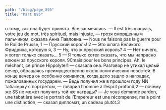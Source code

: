 ```yaml
---
path: "/blog/page_895"
title: "Part 895"
---
```


о тому, как она будет принята. Все засмеялись.
— Il est très mauvais, votre jeu de mot, très spirituel, mais injuste, — грозя сморщенным пальчиком, сказала Анна Павловна. — Nous ne faisons pas la guerre pour le Roi de Prusse, 1 — Прусский король!
2 — Это шпага Великого Фридриха, которую я,
3 — Ну, что ж прусский король?
4 — Нет ничего, я хотел только сказать...
5 — Я только хотел сказать, что мы напрасно воюем за прусского короля.
90mais pour les bons principes. Ah, le méchant, ce prince Hippolyte!1 — сказала она.
Разговор не утихал целый вечер, обращаясь преимущественно около политических новостей. В конце вечера он особенно оживился, когда дело зашло о наградах, пожалованных государем.
— Ведь получил же в прошлом году NN табакерку с портретом, — говорил l’homme à l’esprit profond,2 — почему же SS не может получить той же награды?
— Je vous demande pardon, une tabatière avec le portrait de l’Empereur est une récompense, mais point une distinction, — сказал дипломат, un cadeau plutôt.3
